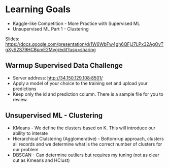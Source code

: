 # Learning Goals

- Kaggle-like Competition - More Practice with Supervised ML
- Unsupervised ML Part 1 - Clustering

Slides:  https://docs.google.com/presentation/d/1W6WbFw4gh6QFjJ7LPx32AgOvTgXyS2S79HCBpmE2Mvg/edit?usp=sharing


## Warmup Supervised Data Challenge

- Server address:  http://34.150.129.108:8501/
- Apply a model of your choice to the training set and upload your predictions
- Keep only the id and prediction column.  There is a sample file for you to review.


## Unsupervised ML - Clustering

- KMeans - We define the clusters based on K.  This will introduce our ability to interate 
- Hierarchical Clulstering (Agglomerative) - Bottom-up approach, clusters all records and we determine what is the correct number of clusters for our problem
- DBSCAN - Can determine outliers but requires my tuning (not as clear cut as Kmeans and HClust)


